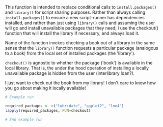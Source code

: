 This function is intended to replace conditional calls to `install.packages()`
and `library()` for script sharing purposes. Rather than always calling
`install.packages()` to ensure a new script-runner has dependencies installed,
and rather than just using `library()` calls and assuming the user will go and
install unavailable packages that they need, I use the checkout() function 
that will install the library if necessary, and always load it.

Name of the function invokes checking a book out of a library in the same
sense that the `library()` function requests a particular package (analogous
to a book) from the local set of installed packages (the 'library').

`checkout()` is agnostic to whether the package ('book') is available in the
local library. That is, the under the hood operation of installing a locally
unavailable package is hidden from the user (interlibrary loan?).

I just want to check out the book from my library! I don't care to know
how you go about making it locally available!


```r
# Example run

required_packages <- c("lubridate", "ggplot2", "lme4")
lapply(required_packages, FUN=checkout)

# End example run
```
